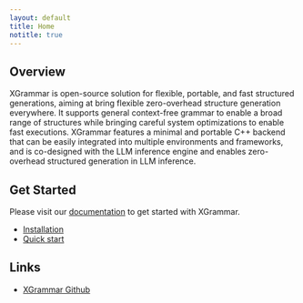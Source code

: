 ```yaml
---
layout: default
title: Home
notitle: true
---
```


## Overview

XGrammar is open-source solution for flexible, portable, and fast structured generations,
aiming at bring flexible zero-overhead structure generation everywhere.
It supports general context-free grammar to enable a broad range of structures while bringing careful system optimizations to enable fast executions.
XGrammar features a minimal and portable C++ backend that can be easily integrated into multiple environments and frameworks,
and is co-designed with the LLM inference engine and enables zero-overhead structured generation in LLM inference.

## Get Started

Please visit our [documentation](https://xgrammar.mlc.ai/docs/) to get started with XGrammar.
- [Installation](https://xgrammar.mlc.ai/docs/start/install)
- [Quick start](https://xgrammar.mlc.ai/docs/start/quick_start)

## Links
- [XGrammar Github](https://github.com/mlc-ai/xgrammar)
